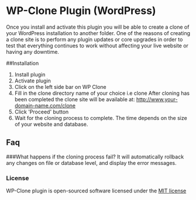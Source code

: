 # WP-Clone Plugin (WordPress)

Once you install and activate this plugin you will be able to create a clone of your WordPress installation to another folder. One of the reasons
of creating a clone site is to perform any plugin updates or core upgrades in order to test that everything continues to work without affecting your 
live website or having any downtime.

##Installation

1. Install plugin
2. Activate plugin
3. Click on the left side bar on WP Clone
4. Fill in the clone directory name of your choice
    i.e clone
    After cloning has been completed the clone site will be available at: http://www.your-domain-name.com/clone 
5. Click 'Proceed' button
6. Wait for the cloning process to complete. The time depends on the size of your website and database.   

## Faq

###What happens if the cloning process fail?
It will automatically rollback any changes on file or database level, and display the error messages.

### License

WP-Clone plugin is open-sourced software licensed under the [MIT license](http://opensource.org/licenses/MIT)